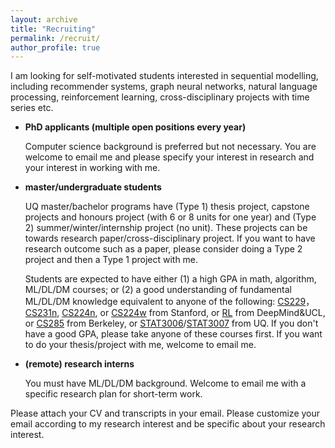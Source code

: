 ```yaml
---
layout: archive
title: "Recruiting"
permalink: /recruit/
author_profile: true
---
```


I am looking for self-motivated students interested in sequential modelling, including recommender systems, graph neural networks, natural language processing, reinforcement learning, cross-disciplinary projects with time series etc.

* **PhD applicants (multiple open positions every year)**
  
  Computer science background is preferred but not necessary. You are welcome to email me and please specify your interest in research and your interest in working with me.

* **master/undergraduate students**
  
  UQ master/bachelor programs have (Type 1) thesis project, capstone projects and honours project (with 6 or 8 units for one year) and (Type 2) summer/winter/internship project (no unit). These projects can be towards research paper/cross-disciplinary project. If you want to have research outcome such as a paper, please consider doing a Type 2 project and then a Type 1 project with me. 
  
  Students are expected to have either (1) a high GPA in math, algorithm, ML/DL/DM courses; or (2) a good understanding of fundamental ML/DL/DM knowledge equivalent to anyone of the following: <a href="https://www.youtube.com/playlist?list=PLoROMvodv4rMiGQp3WXShtMGgzqpfVfbU" target="_blank"> CS229</a>， <a href="https://www.youtube.com/playlist?list=PLkt2uSq6rBVctENoVBg1TpCC7OQi31AlC" target="_blank"> CS231n</a>, <a href="https://www.youtube.com/playlist?list=PLoROMvodv4rOSH4v6133s9LFPRHjEmbmJ" target="_blank"> CS224n</a>, or <a href="https://www.youtube.com/playlist?list=PLoROMvodv4rPLKxIpqhjhPgdQy7imNkDn" target="_blank"> CS224w</a> from Stanford, or <a href="https://www.youtube.com/playlist?list=PLqYmG7hTraZDM-OYHWgPebj2MfCFzFObQ" target="_blank"> RL</a> from DeepMind&UCL, or <a href="https://www.youtube.com/playlist?list=PL_iWQOsE6TfXxKgI1GgyV1B_Xa0DxE5eH" target="_blank"> CS285</a> from Berkeley, or <a href="https://my.uq.edu.au/programs-courses/course.html?course_code=STAT3006" target="_blank"> STAT3006</a>/<a href="https://my.uq.edu.au/programs-courses/course.html?course_code=STAT3007" target="_blank">STAT3007</a> from UQ. If you don't have a good GPA, please take anyone of these courses first. If you want to do your thesis/project with me, welcome to email me.

* **(remote) research interns**
  
  You must have ML/DL/DM background. Welcome to email me with a specific research plan for short-term work.

Please attach your CV and transcripts in your email. Please customize your email according to my research interest and be specific about your research interest.